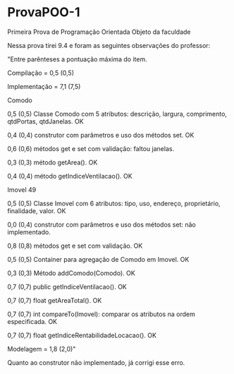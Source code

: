 # ProvaPOO-1
Primeira Prova de Programação Orientada Objeto da faculdade

Nessa prova tirei 9.4 e foram as seguintes observações do professor:

"Entre parênteses a pontuação máxima do item.



Compilação = 0,5 (0,5)



Implementação = 7,1 (7,5)

Comodo 

0,5 (0,5) Classe Comodo com 5 atributos: descrição, largura, comprimento, qtdPortas, qtdJanelas. OK

0,4 (0,4) construtor com parâmetros e uso dos métodos set. OK

0,6 (0,6) métodos get e set com validação: faltou janelas.

0,3 (0,3) método getArea(). OK

0,4 (0,4) método getIndiceVentilacao(). OK



Imovel 49

0,5 (0,5) Classe Imovel com 6 atributos: tipo, uso, endereço, proprietário, finalidade, valor. OK

0,0 (0,4) construtor com parâmetros e uso dos métodos set: não implementado.

0,8 (0,8) métodos get e set com validação. OK

0,5 (0,5) Container para agregação de Comodo em Imovel. OK

0,3 (0,3) Método addComodo(Comodo). OK

0,7 (0,7) public getIndiceVentilacao(). OK

0,7 (0,7) float getAreaTotal(). OK

0,7 (0,7) int compareTo(Imovel): comparar os atributos na ordem especificada. OK

0,7 (0,7) float getIndiceRentabilidadeLocacao().  OK



Modelagem = 1,8 (2,0)"

Quanto ao construtor não implementado, já corrigi esse erro.
